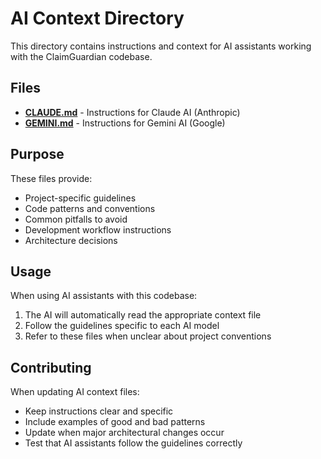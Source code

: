 # AI Context Directory

This directory contains instructions and context for AI assistants working with the ClaimGuardian codebase.

## Files

- **[CLAUDE.md](../CLAUDE.md)** - Instructions for Claude AI (Anthropic)
- **[GEMINI.md](./GEMINI.md)** - Instructions for Gemini AI (Google)

## Purpose

These files provide:
- Project-specific guidelines
- Code patterns and conventions
- Common pitfalls to avoid
- Development workflow instructions
- Architecture decisions

## Usage

When using AI assistants with this codebase:
1. The AI will automatically read the appropriate context file
2. Follow the guidelines specific to each AI model
3. Refer to these files when unclear about project conventions

## Contributing

When updating AI context files:
- Keep instructions clear and specific
- Include examples of good and bad patterns
- Update when major architectural changes occur
- Test that AI assistants follow the guidelines correctly
